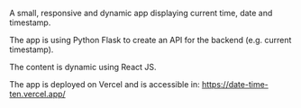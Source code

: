 A small, responsive and dynamic app displaying current time, date and timestamp.

The app is using Python Flask to create an API for the backend (e.g. current timestamp).

The content is dynamic using React JS.

The app is deployed on Vercel and is accessible in:
https://date-time-ten.vercel.app/
